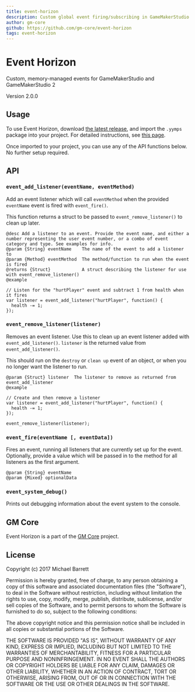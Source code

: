 ```yaml
---
title: event-horizon
description: Custom global event firing/subscribing in GameMakerStudio 2
author: gm-core
github: https://github.com/gm-core/event-horizon
tags: event-horizon
---
```

# Event Horizon

Custom, memory-managed events for GameMakerStudio and GameMakerStudio 2

Version 2.0.0

## Usage

To use Event Horizon, download [the latest release](https://github.com/gm-core/event-horizon/releases), and import the `.yymps` package into your project. For detailed instructions, see [this page](https://gmcore.io/installing.html).

Once imported to your project, you can use any of the API functions below. No further setup required.

## API

### `event_add_listener(eventName, eventMethod)`

Add an event listener which will call `eventMethod` when the provided `eventName` event is fired with `event_fire()`.

This function returns a struct to be passed to `event_remove_listener()` to clean up later.

```
@desc Add a listener to an event. Provide the event name, and either a number representing the user event number, or a combo of event category and type. See examples for info.
@param {String} eventName    The name of the event to add a listener to
@param {Method} eventMethod  The method/function to run when the event is fired
@returns {Struct}            A struct describing the listener for use with event_remove_listener()
@example

// Listen for the "hurtPlayer" event and subtract 1 from health when it fires
var listener = event_add_listener("hurtPlayer", function() {
  health -= 1;
});
```

### `event_remove_listener(listener)`

Removes an event listener. Use this to clean up an event listener added with `event_add_listener()`. `listener` is the returned value from `event_add_listener()`.

This should run on the `destroy` or `clean up` event of an object, or when you no longer want the listener to run.

```
@param {Struct} listener  The listener to remove as returned from event_add_listener
@example

// Create and then remove a listener
var listener = event_add_listener("hurtPlayer", function() {
  health -= 1;
});

event_remove_listener(listener);
```

### `event_fire(eventName [, eventData])`

Fires an event, running all listeners that are currently set up for the event. Optionally, provide a value which will be passed in to the method for all listeners as the first argument.

```
@param {String} eventName
@param {Mixed} optionalData
```

### `event_system_debug()`

Prints out debugging information about the event system to the console.

## GM Core

Event Horizon is a part of the [GM Core](https://github.com/gm-core) project.

## License

Copyright (c) 2017 Michael Barrett

Permission is hereby granted, free of charge, to any person obtaining a copy
of this software and associated documentation files (the "Software"), to deal
in the Software without restriction, including without limitation the rights
to use, copy, modify, merge, publish, distribute, sublicense, and/or sell
copies of the Software, and to permit persons to whom the Software is
furnished to do so, subject to the following conditions:

The above copyright notice and this permission notice shall be included in all
copies or substantial portions of the Software.

THE SOFTWARE IS PROVIDED "AS IS", WITHOUT WARRANTY OF ANY KIND, EXPRESS OR
IMPLIED, INCLUDING BUT NOT LIMITED TO THE WARRANTIES OF MERCHANTABILITY,
FITNESS FOR A PARTICULAR PURPOSE AND NONINFRINGEMENT. IN NO EVENT SHALL THE
AUTHORS OR COPYRIGHT HOLDERS BE LIABLE FOR ANY CLAIM, DAMAGES OR OTHER
LIABILITY, WHETHER IN AN ACTION OF CONTRACT, TORT OR OTHERWISE, ARISING FROM,
OUT OF OR IN CONNECTION WITH THE SOFTWARE OR THE USE OR OTHER DEALINGS IN THE
SOFTWARE.

    